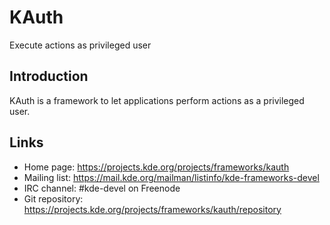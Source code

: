 # KAuth

Execute actions as privileged user

## Introduction

KAuth is a framework to let applications perform actions as a privileged user.

## Links

- Home page: <https://projects.kde.org/projects/frameworks/kauth>
- Mailing list: <https://mail.kde.org/mailman/listinfo/kde-frameworks-devel>
- IRC channel: #kde-devel on Freenode
- Git repository: <https://projects.kde.org/projects/frameworks/kauth/repository>

